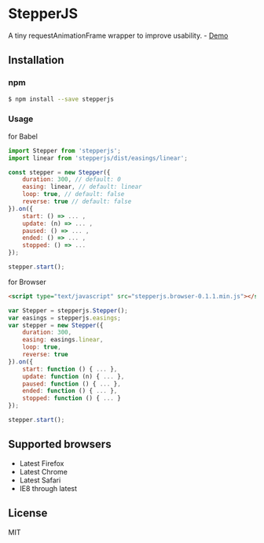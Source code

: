 # StepperJS

A tiny requestAnimationFrame wrapper to improve usability.  - [Demo](https://uyeong.github.io/stepperjs/)

## Installation

### npm

```bash
$ npm install --save stepperjs
```

### Usage

for Babel

```js
import Stepper from 'stepperjs';
import linear from 'stepperjs/dist/easings/linear';

const stepper = new Stepper({
    duration: 300, // default: 0
    easing: linear, // default: linear
    loop: true, // default: false
    reverse: true // default: false
}).on({
    start: () => ... ,
    update: (n) => ... ,
    paused: () => ... ,
    ended: () => ... ,
    stopped: () => ...
});

stepper.start();
```

for Browser

```html
<script type="text/javascript" src="stepperjs.browser-0.1.1.min.js"></script></head>
```

```js
var Stepper = stepperjs.Stepper();
var easings = stepperjs.easings;
var stepper = new Stepper({
    duration: 300,
    easing: easings.linear,
    loop: true,
    reverse: true
}).on({
    start: function () { ... },
    update: function (n) { ... },
    paused: function () { ... },
    ended: function () { ... },
    stopped: function () { ... }
});

stepper.start();
```

## Supported browsers

 - Latest Firefox
 - Latest Chrome
 - Latest Safari
 - IE8 through latest

## License

MIT
